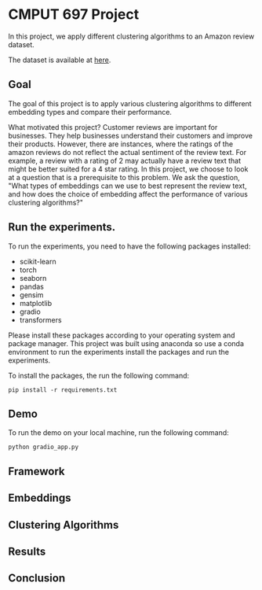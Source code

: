 # CMPUT 697 Project
In this project, we apply different clustering algorithms to an Amazon review dataset.

The dataset is available at [here](https://www.kaggle.com/datasets/yasserh/amazon-product-reviews-dataset).

## Goal
The goal of this project is to apply various clustering algorithms to different embedding types and compare their performance.

What motivated this project?
Customer reviews are important for businesses. They help businesses understand their customers and improve their products. However, there are instances, 
where the ratings of the amazon reviews do not reflect the actual sentiment of the review text. For example, a review with a rating of 2 may actually have a review text that might
be better suited for a 4 star rating. 
In this project, we choose to look at a question that is a prerequisite to this problem. We ask the question, "What types of embeddings can we use to best represent the 
review text, and how does the choice of embedding affect the performance of various clustering algorithms?"


## Run the experiments.
To run the experiments, you need to have the following packages installed:
- scikit-learn
- torch
- seaborn
- pandas
- gensim
- matplotlib
- gradio
- transformers

Please install these packages according to your operating system and 
package manager.
This project was built using anaconda so use a conda environment to run the experiments install the packages and run the experiments.


To install the packages, the run the following command:
```
pip install -r requirements.txt
```


## Demo
To run the demo on your local machine, run the following command:
```
python gradio_app.py
```


## Framework

## Embeddings

## Clustering Algorithms

## Results

## Conclusion


